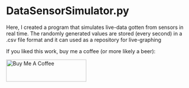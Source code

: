 # DataSensorSimulator.py

Here, I created a program that simulates live-data gotten from sensors in real time. 
The randomly generated values are stored (every second) in a .csv file format and it can used as a repository for live-graphing





If you liked this work, buy me a coffee (or more likely a beer): 

<a href="https://www.buymeacoffee.com/johniyioke" target="_blank"><img src="https://cdn.buymeacoffee.com/buttons/v2/default-yellow.png" alt="Buy Me A Coffee" style="height: 60px !important;width: 217px !important;" ></a>

